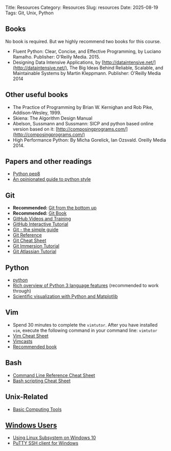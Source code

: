 Title: Resources
Category: Resources
Slug: resources
Date: 2025-08-19
Tags: Git, Unix, Python

## Books

No book is required. But we highly recommend two books for this course.

- Fluent Python: Clear, Concise, and Effective Programming, by Luciano Ramalho.
  Publisher: O'Reilly Media. 2015.
- Designing Data Intensive Applications, by
  [http://dataintensive.net/](http://dataintensive.net/), The Big Ideas Behind
  Reliable, Scalable, and Maintainable Systems by Martin Kleppmann. Publisher:
  O'Reilly Media 2014

## Other useful books

- The Practice of Programming by Brian W. Kernighan and Rob Pike,
  Addison-Wesley, 1999.
- Skiena: The Algorithm Design Manual
- Abelson, Sussmann and Sussmann: SICP and python based online version based on
  it: [http://composingprograms.com/](http://composingprograms.com/)
- High Performance Python: By Micha Gorelick, Ian Ozsvald. Oreilly Media 2014.


## Papers and other readings

- [Python pep8](https://www.python.org/dev/peps/pep-0008/)
- [An opinionated guide to python style](https://github.com/amontalenti/elements-of-python-style)

## Git

* **Recommended:** [Git from the bottom up](https://jwiegley.github.io/git-from-the-bottom-up/)
* **Recommended:** [Git Book](http://git-scm.com/book/en/v2)
* [GitHub Videos and Training](https://www.youtube.com/user/github)
* [GitHub Interactive Tutorial](https://try.github.io/levels/1/challenges/1)
* [Git - the simple guide](http://rogerdudler.github.io/git-guide/)
* [Git Reference](https://git-scm.com/docs)
* [Git Cheat Sheet](https://education.github.com/git-cheat-sheet-education.pdf)
* [Git Immersion Tutorial](http://gitimmersion.com)
* [Git Atlassian Tutorial](https://www.atlassian.com/git/tutorials)

## Python

* [python](https://www.python.org/about/gettingstarted/)
* [Rich overview of Python 3 language features](https://learnxinyminutes.com/docs/python/) (recommended to work through)
* [Scientific visualization with Python and Matplotlib](https://github.com/rougier/scientific-visualization-book)

## Vim

* Spend 30 minutes to complete the `vimtutor`.  After you have installed `vim`,
  execute the following command in your command line: `vimtutor`
* [Vim Cheat Sheet](https://devhints.io/vim)
* [Vimcasts](http://vimcasts.org/)
* [Recommended book](https://www.amazon.com/Practical-Vim-Edit-Speed-Thought/dp/1680501275)

## Bash

* [Command Line Reference Cheat Sheet](https://files.fosswire.com/2007/08/fwunixref.pdf)
* [Bash scripting Cheat Sheet](https://devhints.io/bash)

## Unix-Related

* [Basic Computing Tools](https://missing.csail.mit.edu/)

## <a id="windows"></a><a class="anchor-link" href="#windows">Windows Users</a>

* [Using Linux Subsystem on Windows 10]({attach}/pages/media/linux_subsystem.pdf)
* [PuTTY SSH client for Windows](https://www.chiark.greenend.org.uk/~sgtatham/putty/latest.html)

<!-- ## <a id="docker"></a><a class="anchor-link" href="#docker">Ubuntu Docker Image</a>

You can get an Ubuntu based Docker container with

```bash
docker pull iacs/cs107_ubuntu
```

The container is hosted [here](https://hub.docker.com/r/iacs/cs107_ubuntu/tags).
The `Dockerfile` and `run_cs107_docker.sh` launch script can be found in the
[class repository](https://code.harvard.edu/CS107/main/tree/master/docker). -->
